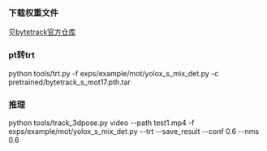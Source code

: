 ### 下载权重文件
见[bytetrack官方仓库](https://github.com/ifzhang/ByteTrack)

### pt转trt
python tools/trt.py -f exps/example/mot/yolox_s_mix_det.py -c pretrained/bytetrack_s_mot17.pth.tar

### 推理
python tools/track_3dpose.py video --path test1.mp4 -f exps/example/mot/yolox_s_mix_det.py --trt --save_result --conf 0.6 --nms 0.6
